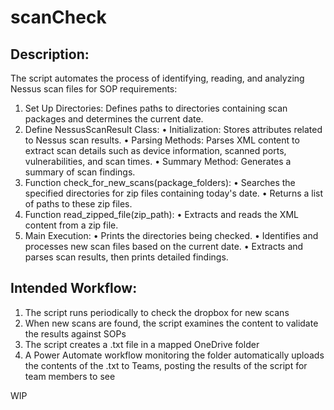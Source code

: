 # scanCheck

## Description:
The script automates the process of identifying, reading, and analyzing Nessus scan files for SOP requirements:
1.	Set Up Directories: Defines paths to directories containing scan packages and determines the current date.
2.	Define NessusScanResult Class:
  •	Initialization: Stores attributes related to Nessus scan results.
  •	Parsing Methods: Parses XML content to extract scan details such as device information, scanned ports, vulnerabilities, and scan times.
  •	Summary Method: Generates a summary of scan findings.
3.	Function check_for_new_scans(package_folders):
  •	Searches the specified directories for zip files containing today's date.
  •	Returns a list of paths to these zip files.
4.	Function read_zipped_file(zip_path):
  •	Extracts and reads the XML content from a zip file.
5.	Main Execution:
  •	Prints the directories being checked.
  •	Identifies and processes new scan files based on the current date.
  •	Extracts and parses scan results, then prints detailed findings.

## Intended Workflow:
1. The script runs periodically to check the dropbox for new scans
2. When new scans are found, the script examines the content to validate the results against SOPs
3. The script creates a .txt file in a mapped OneDrive folder
4. A Power Automate workflow monitoring the folder automatically uploads the contents of the .txt to Teams, posting the results of the script for team members to see

WIP
